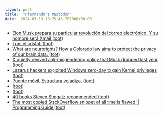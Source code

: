 ```yaml
---
layout: post
title:  "@fernand0's Mastodon"
date:  2024-03-13 18:25:43.707000+00:00
---
```

*  [Elon Musk prepara su particular revolución del correo electrónico. Y su nombre será Xmail ](https://www.xataka.com/servicios/elon-musk-prepara-su-particular-revolucion-correo-electronico-su-nombre-sera-xmai) ([toot](https://mastodon.social/@fernand0/112089782268986794))
*  [Tras el cristal. ](https://avecesunafoto.wordpress.com/2024/03/13/tras-el-cristal) ([toot](https://mastodon.social/@fernand0/112089589945597097))
*  [What are neurorights? How a Colorado law aims to protect the privacy of our brain data. ](https://www.vox.com/future-perfect/24078512/brain-tech-privacy-rights-neurorights-colorado-yust) ([toot](https://mastodon.social/@fernand0/112089473943706984))
*  [X quietly revived anti-misgendering policy that Musk dropped last year ](https://arstechnica.com/tech-policy/2024/02/x-quietly-revived-anti-misgendering-policy-that-musk-dropped-last-year) ([toot](https://mastodon.social/@fernand0/112089258723511511))
*  [Lazarus hackers exploited Windows zero-day to gain Kernel privileges ](https://www.bleepingcomputer.com/news/security/lazarus-hackers-exploited-windows-zero-day-to-gain-kernel-privileges) ([toot](https://mastodon.social/@fernand0/112089091271674861))
*  [Puente móvil. Estructura voladiza. ](https://www.flickr.com/photos/fernand0/53563843922) ([toot](https://mastodon.social/@fernand0/112089027430797763))
*  [ ](https://mastodon.social/users/fernand0/statuses/112088601684964624/activity) ([toot](https://mastodon.social/users/fernand0/statuses/112088601684964624/activity))
*  [ ](https://social.juanlu.space/@astrojuanlu) ([toot](https://mastodon.social/@fernand0/112088601529089533))
*  [40 books Steven Strogatz recommended ](https://www.readthistwice.com/person/steven-strogat) ([toot](https://mastodon.social/@fernand0/112088384295800092))
*  [The most copied StackOverflow snippet of all time is flawed! \| Programming.Guide ](https://programming.guide/worlds-most-copied-so-snippet.htm) ([toot](https://mastodon.social/@fernand0/112088186129961362))
